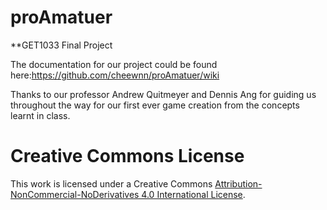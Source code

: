 # proAmatuer
**GET1033 Final Project

The documentation for our project could be found here:https://github.com/cheewnn/proAmatuer/wiki

Thanks to our professor Andrew Quitmeyer and Dennis Ang for guiding us throughout the way for our first ever game creation from the concepts learnt in class.


# Creative Commons License
This work is licensed under a Creative Commons [Attribution-NonCommercial-NoDerivatives 4.0 International License](http://creativecommons.org/licenses/by-nc-nd/4.0/).
